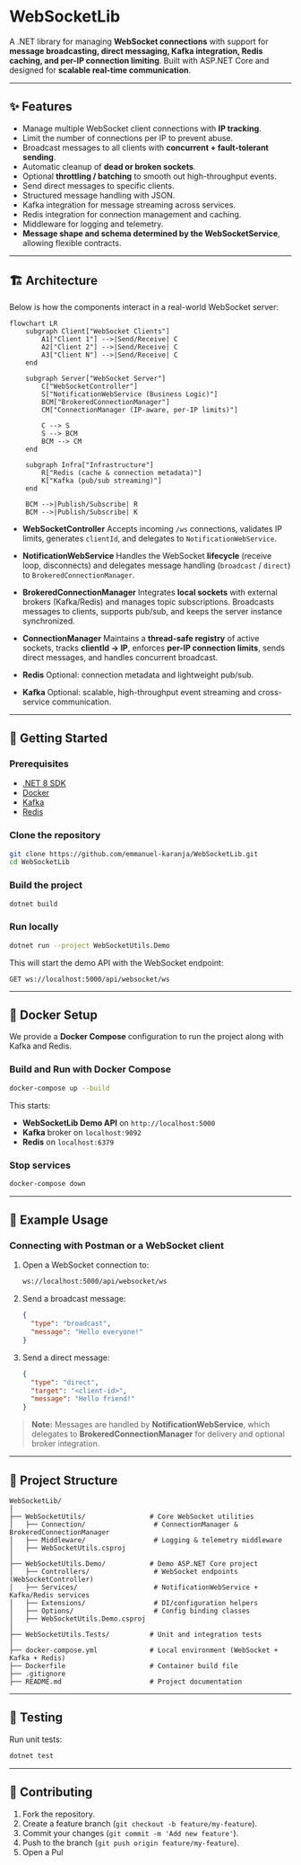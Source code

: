 # WebSocketLib

A .NET library for managing **WebSocket connections** with support for **message broadcasting, direct messaging, Kafka integration, Redis caching, and per-IP connection limiting**.
Built with ASP.NET Core and designed for **scalable real-time communication**.

---

## ✨ Features

* Manage multiple WebSocket client connections with **IP tracking**.
* Limit the number of connections per IP to prevent abuse.
* Broadcast messages to all clients with **concurrent + fault-tolerant sending**.
* Automatic cleanup of **dead or broken sockets**.
* Optional **throttling / batching** to smooth out high-throughput events.
* Send direct messages to specific clients.
* Structured message handling with JSON.
* Kafka integration for message streaming across services.
* Redis integration for connection management and caching.
* Middleware for logging and telemetry.
* **Message shape and schema determined by the WebSocketService**, allowing flexible contracts.

---

## 🏗️ Architecture

Below is how the components interact in a real-world WebSocket server:

```mermaid
flowchart LR
    subgraph Client["WebSocket Clients"]
        A1["Client 1"] -->|Send/Receive| C
        A2["Client 2"] -->|Send/Receive| C
        A3["Client N"] -->|Send/Receive| C
    end

    subgraph Server["WebSocket Server"]
        C["WebSocketController"]
        S["NotificationWebService (Business Logic)"]
        BCM["BrokeredConnectionManager"]
        CM["ConnectionManager (IP-aware, per-IP limits)"]

        C --> S
        S --> BCM
        BCM --> CM
    end

    subgraph Infra["Infrastructure"]
        R["Redis (cache & connection metadata)"]
        K["Kafka (pub/sub streaming)"]
    end

    BCM -->|Publish/Subscribe| R
    BCM -->|Publish/Subscribe| K
```

* **WebSocketController**
  Accepts incoming `/ws` connections, validates IP limits, generates `clientId`, and delegates to `NotificationWebService`.

* **NotificationWebService**
  Handles the WebSocket **lifecycle** (receive loop, disconnects) and delegates message handling (`broadcast` / `direct`) to `BrokeredConnectionManager`.

* **BrokeredConnectionManager**
  Integrates **local sockets** with external brokers (Kafka/Redis) and manages topic subscriptions.
  Broadcasts messages to clients, supports pub/sub, and keeps the server instance synchronized.

* **ConnectionManager**
  Maintains a **thread-safe registry** of active sockets, tracks **clientId → IP**, enforces **per-IP connection limits**, sends direct messages, and handles concurrent broadcast.

* **Redis**
  Optional: connection metadata and lightweight pub/sub.

* **Kafka**
  Optional: scalable, high-throughput event streaming and cross-service communication.

---

## 🚀 Getting Started

### Prerequisites

* [.NET 8 SDK](https://dotnet.microsoft.com/)
* [Docker](https://www.docker.com/)
* [Kafka](https://kafka.apache.org/)
* [Redis](https://redis.io/)

### Clone the repository

```bash
git clone https://github.com/emmanuel-karanja/WebSocketLib.git
cd WebSocketLib
```

### Build the project

```bash
dotnet build
```

### Run locally

```bash
dotnet run --project WebSocketUtils.Demo
```

This will start the demo API with the WebSocket endpoint:

```
GET ws://localhost:5000/api/websocket/ws
```

---

## 🐳 Docker Setup

We provide a **Docker Compose** configuration to run the project along with Kafka and Redis.

### Build and Run with Docker Compose

```bash
docker-compose up --build
```

This starts:

* **WebSocketLib Demo API** on `http://localhost:5000`
* **Kafka** broker on `localhost:9092`
* **Redis** on `localhost:6379`

### Stop services

```bash
docker-compose down
```

---

## 🔌 Example Usage

### Connecting with Postman or a WebSocket client

1. Open a WebSocket connection to:

   ```bash
   ws://localhost:5000/api/websocket/ws
   ```

2. Send a broadcast message:

   ```json
   {
     "type": "broadcast",
     "message": "Hello everyone!"
   }
   ```

3. Send a direct message:

   ```json
   {
     "type": "direct",
     "target": "<client-id>",
     "message": "Hello friend!"
   }
   ```

> **Note:** Messages are handled by **NotificationWebService**, which delegates to **BrokeredConnectionManager** for delivery and optional broker integration.

---

## 📂 Project Structure

```
WebSocketLib/
│
├── WebSocketUtils/                # Core WebSocket utilities
│   ├── Connection/                 # ConnectionManager & BrokeredConnectionManager
│   ├── Middleware/                 # Logging & telemetry middleware
│   ├── WebSocketUtils.csproj
│
├── WebSocketUtils.Demo/           # Demo ASP.NET Core project
│   ├── Controllers/                # WebSocket endpoints (WebSocketController)
│   ├── Services/                   # NotificationWebService + Kafka/Redis services
│   ├── Extensions/                 # DI/configuration helpers
│   ├── Options/                    # Config binding classes
│   ├── WebSocketUtils.Demo.csproj
│
├── WebSocketUtils.Tests/          # Unit and integration tests
│
├── docker-compose.yml             # Local environment (WebSocket + Kafka + Redis)
├── Dockerfile                     # Container build file
├── .gitignore
├── README.md                      # Project documentation
```

---

## 🧪 Testing

Run unit tests:

```bash
dotnet test
```

---

## 🤝 Contributing

1. Fork the repository.
2. Create a feature branch (`git checkout -b feature/my-feature`).
3. Commit your changes (`git commit -m 'Add new feature'`).
4. Push to the branch (`git push origin feature/my-feature`).
5. Open a Pul
